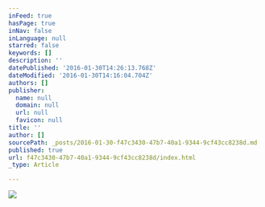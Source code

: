 ```yaml
---
inFeed: true
hasPage: true
inNav: false
inLanguage: null
starred: false
keywords: []
description: ''
datePublished: '2016-01-30T14:26:13.768Z'
dateModified: '2016-01-30T14:16:04.704Z'
authors: []
publisher:
  name: null
  domain: null
  url: null
  favicon: null
title: ''
author: []
sourcePath: _posts/2016-01-30-f47c3430-47b7-40a1-9344-9cf43cc8238d.md
published: true
url: f47c3430-47b7-40a1-9344-9cf43cc8238d/index.html
_type: Article

---
```

![](https://the-grid-user-content.s3-us-west-2.amazonaws.com/63d6308f-eac1-4752-9393-72627a4b32a0.png)